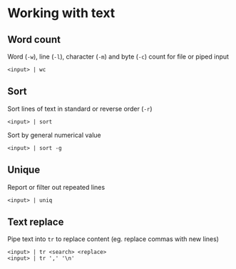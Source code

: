 # Working with text

## Word count

Word (`-w`), line (`-l`), character (`-m`) and byte (`-c`) count for file or piped input

    <input> | wc

## Sort

Sort lines of text in standard or reverse order (`-r`)

    <input> | sort

Sort by general numerical value

    <input> | sort -g

## Unique

Report or filter out repeated lines

    <input> | uniq

## Text replace

Pipe text into `tr` to replace content (eg. replace commas with new lines)

    <input> | tr <search> <replace>
    <input> | tr ',' '\n'
